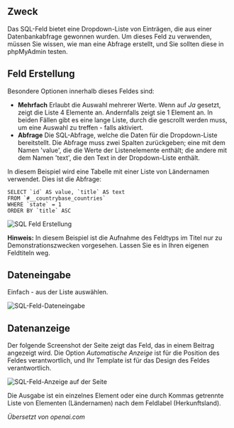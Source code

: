 <!-- Filename: J3.x:Adding_custom_fields/Sql_Field / Display title: SQL Feld -->

## Zweck

Das SQL-Feld bietet eine Dropdown-Liste von Einträgen, die aus einer Datenbankabfrage gewonnen wurden. Um dieses Feld zu verwenden, müssen Sie wissen, wie man eine Abfrage erstellt, und Sie sollten diese in phpMyAdmin testen.


## Feld Erstellung

Besondere Optionen innerhalb dieses Feldes sind:

- **Mehrfach** Erlaubt die Auswahl mehrerer Werte. Wenn auf *Ja* gesetzt, zeigt die Liste 4 Elemente an. Andernfalls zeigt sie 1 Element an. In beiden Fällen gibt es eine lange Liste, durch die gescrollt werden muss, um eine Auswahl zu treffen - falls aktiviert.
- **Abfrage** Die SQL-Abfrage, welche die Daten für die Dropdown-Liste bereitstellt. Die Abfrage muss zwei Spalten zurückgeben; eine mit dem Namen 'value', die die Werte der Listenelemente enthält; die andere mit dem Namen 'text', die den Text in der Dropdown-Liste enthält.

In diesem Beispiel wird eine Tabelle mit einer Liste von Ländernamen verwendet. Dies ist die Abfrage:
```
SELECT `id` AS value, `title` AS text
FROM `#__countrybase_countries`
WHERE `state` = 1
ORDER BY `title` ASC
```
![SQL Feld Erstellung](../../../en/images/fields/fields-sql-edit.png)

**Hinweis:** In diesem Beispiel ist die Aufnahme des Feldtyps im Titel nur zu Demonstrationszwecken vorgesehen. Lassen Sie es in Ihren eigenen Feldtiteln weg.

## Dateneingabe

Einfach - aus der Liste auswählen.

![SQL-Feld-Dateneingabe](../../../en/images/fields/fields-sql-data-entry.png)


## Datenanzeige

Der folgende Screenshot der Seite zeigt das Feld, das in einem Beitrag angezeigt wird. Die Option *Automatische Anzeige* ist für die Position des Feldes verantwortlich, und Ihr Template ist für das Design des Feldes verantwortlich.

![SQL-Feld-Anzeige auf der Seite](../../../en/images/fields/fields-sql-site.png)

Die Ausgabe ist ein einzelnes Element oder eine durch Kommas getrennte Liste von Elementen (Ländernamen) nach dem Feldlabel (Herkunftsland).

*Übersetzt von openai.com*

